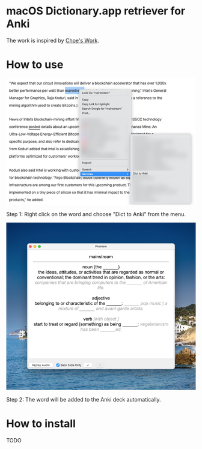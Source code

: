 # macOS Dictionary.app retriever for Anki

The work is inspired by [Choe's Work](https://github.com/seungwoochoe/macOS-Dictionary-retriever-for-Anki).

# How to use

![1](figure/1.jpeg)

Step 1: Right click on the word and choose "Dict to Anki" from the menu.

![2](figure/2.png)

Step 2: The word will be added to the Anki deck automatically.
# How to install

TODO